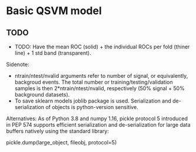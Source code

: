 # Basic QSVM model

## TODO 
* TODO: Have the mean ROC (solid) + the individual ROCs per fold (thiner line) + 1 std band (transparent).

Sidenote:
- ntrain/ntest/nvalid arguments refer to number of signal, or equivalently, backgroud events. The total number or training/testing/validation samples is then 2*ntrain/ntest/nvalid, respectively (50% signal + 50% background datasets).
- To save sklearn models joblib package is used. Serialization and de-serialization of objects is python-version sensitive. 

Alternatives: As of Python 3.8 and numpy 1.16, pickle protocol 5 introduced in PEP 574 supports efficient serialization and de-serialization for large data buffers natively using the standard library:

pickle.dump(large_object, fileobj, protocol=5)
    
